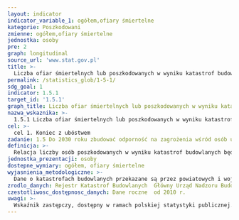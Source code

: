 ```yaml
---
layout: indicator
indicator_variable_1: ogółem,ofiary śmiertelne
kategorie: Poszkodowani
zmienne: ogółem,ofiary śmiertelne
jednostka: osoby
pre: 2
graph: longitudinal
source_url: 'www.stat.gov.pl'
title: >-
  Liczba ofiar śmiertelnych lub poszkodowanych w wyniku katastrof budowlanych na 1 milion ludności
permalink: /statistics_glob/1-5-1/
sdg_goal: 1
indicator: 1.5.1
target_id: '1.5.1'
graph_title: Liczba ofiar śmiertelnych lub poszkodowanych w wyniku katastrof budowlanych na 1 milion ludności
nazwa_wskaznika: >-
  1.5.1 Liczba ofiar śmiertelnych lub poszkodowanych w wyniku katastrof budowlanych na 1 milion ludności
cel: >-
  cel 1. Koniec z ubóstwem
zadanie: 1.5 Do 2030 roku zbudować odporność na zagrożenia wśród osób ubogich i narażonych na zagrożenia, zmniejszyć ich podatność na zagrożenia i bezbronność wobec ekstremalnych zjawisk klimatycznych oraz innych wstrząsów gospodarczych, społecznych i środowiskowych, a także katastrof naturalnych
definicja: >-
  Relacja liczby osób poszkodowanych w wyniku katastrof budowlanych będących rezultatem zdarzeń losowych, błędu w utrzymaniu lub podczas prac budowlanych, w tym liczba ofiar śmiertelnych w przeliczeniu na 1 milion mieszkańców.
jednostka_prezentacji: osoby
dostepne_wymiary: ogółem, ofiary śmiertelne
wyjasnienia_metodologiczne: >-
  Dane o katastrofach budowlanych przekazane są przez powiatowych i wojewódzkich inspektorów nadzoru budowlanego w ramach zadań i kompetencji określonych w art. 76 ust. 1 pkt 2 ustawy Prawo budowlane ((Dz. U. z 2013 r. poz. 1409).Katastrofą budowlaną, zgodnie z art. 73 ustawy — Prawo budowlane, jest niezamierzone, gwałtowne zniszczenie obiektu budowlanego lub jego części, a także konstrukcyjnych elementów rusztowań, elementów formujących, ścianek szczelnych i obudowy wykopów.Katastrofy budowlane grupowane są według przyczyn na: wywołane zdarzeniami losowymi (m.in. silne wiatry, pożary, wybuchy gazu), spowodowane błędami podczas utrzymani obiektu budowlanego, spowodowane błędami podczas budowy nowego obiektu lub wykonywania robót budowlanych w istniejącym obiekcie budowlanym oraz spowodowane błędami opracowania dokumentacji obiektu budowlanego.
zrodlo_danych: Rejestr Katastrof Budowlanych  Główny Urząd Nadzoru Budowlanego
czestotliwosc_dostępnosc_danych: Dane roczne  od 2010 r.
uwagi: >-
  Wskaźnik zastępczy, dostępny w ramach polskiej statystyki publicznej. Wskaźnikiem zasadniczym, przyjętym przez ONZ, monitorującym zadanie 1.5 Agendy 2030, jest wskaźnik 1.5.1 Liczba ofiar śmiertelnych, osób zaginionych oraz bezpośrednio poszkodowanych w wyniku katastrof na 100 tys. ludności
---
```

